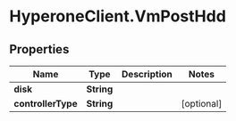 # HyperoneClient.VmPostHdd

## Properties

Name | Type | Description | Notes
------------ | ------------- | ------------- | -------------
**disk** | **String** |  | 
**controllerType** | **String** |  | [optional] 


